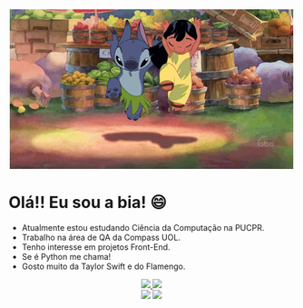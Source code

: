 <!--
**BeatrizJardimm/BeatrizJardimm** is a ✨ _special_ ✨ repository because its `README.md` (this file) appears on your GitHub profile.

Here are some ideas to get you started:

- 🔭 I’m currently working on ...
- 🌱 I’m currently learning ...
- 👯 I’m looking to collaborate on ...
- 🤔 I’m looking for help with ...
- 💬 Ask me about ...
- 📫 How to reach me: ...
- 😄 Pronouns: ...
- ⚡ Fun fact: ...
-->

<div align="center">
  <img src="./midia/liloeStitch.gif" />
</div>

# Olá!! Eu sou a bia! 😄

- Atualmente estou estudando Ciência da Computação na PUCPR.
- Trabalho na área de QA da Compass UOL.
- Tenho interesse em projetos Front-End.
- Se é Python me chama!
- Gosto muito da Taylor Swift e do Flamengo.

<!--
- I'm studying Computer Science at PUCPR.
- I work at Compass UOL as part of the QA team.
- I have interest in Front-End projects.
- Are you using Python?? Count me in!
- I like Taylor Swift and Flamengo very much.
-->

<div align="center">
  <a href="https://github.com/BeatrizJardimm">
  <img height="160em" src="https://github-readme-stats.vercel.app/api?username=BeatrizJardimm&show_icons=true&theme=great-gatsby&bg_color=00000000&include_all_commits=true&count_private=true"/>
  <img height="160em" src="https://github-readme-stats.vercel.app/api/top-langs?username=BeatrizJardimm&layout=compact&hide=html,css&theme=great-gatsby&bg_color=00000000"/>
</div>
  
  
<div align="center">
  <a href="https://instagram.com/biajard" target="_blank"><img src="https://img.shields.io/badge/-Instagram-%23E4405F?style=for-the-badge&color=b07219&logo=instagram&logoColor=white" target="_blank"></a>
  <a href="https://www.linkedin.com/in/paula-beatriz-jardim-11882521a/" target="_blank"><img src="https://img.shields.io/badge/-LinkedIn-%230077B5?style=for-the-badge&color=00c0b5&logo=linkedin&logoColor=white" target="_blank"></a> 
 </div>